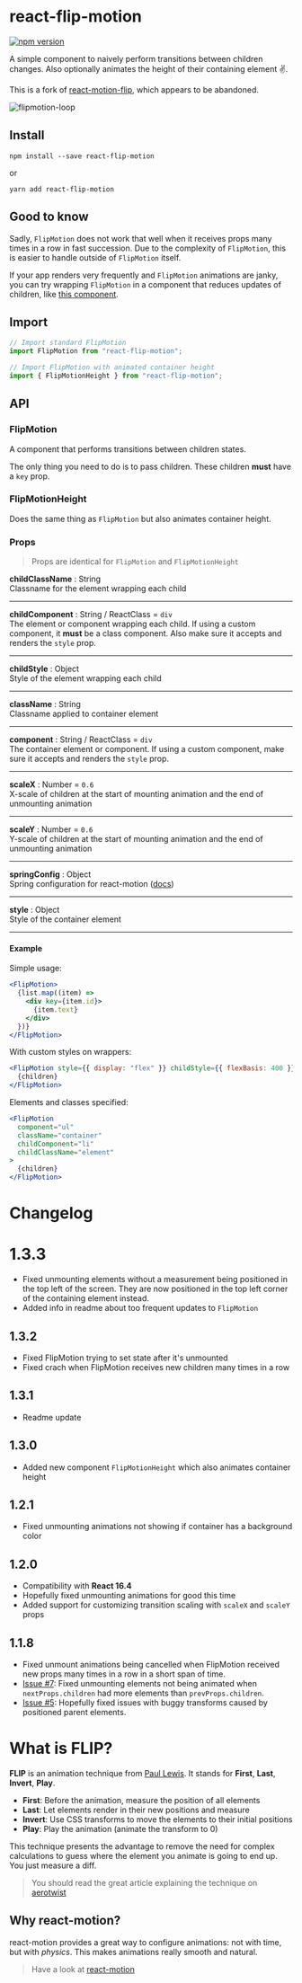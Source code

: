 # react-flip-motion

[![npm version](https://img.shields.io/npm/v/react-flip-motion.svg?style=flat)](https://www.npmjs.com/package/react-flip-motion)

A simple component to naively perform transitions between children changes. Also optionally animates the height of their containing element ✌️.

This is a fork of [react-motion-flip](https://github.com/bloodyowl/react-motion-flip), which appears to be abandoned.

![flipmotion-loop](https://user-images.githubusercontent.com/13281350/33279420-c25b0856-d39e-11e7-9406-0930aa204655.gif)

## Install

```console
npm install --save react-flip-motion
```

or

```console
yarn add react-flip-motion
```

## Good to know

Sadly, `FlipMotion` does not work that well when it receives props many times in a row in fast succession. Due to the complexity of `FlipMotion`, this is easier to handle outside of `FlipMotion` itself.

If your app renders very frequently and `FlipMotion` animations are janky, you can try wrapping `FlipMotion` in a component that reduces updates of children, like [this component](https://github.com/Creuna-Oslo/react-components/blob/master/components/debounce-render).

## Import

```javascript
// Import standard FlipMotion
import FlipMotion from "react-flip-motion";

// Import FlipMotion with animated container height
import { FlipMotionHeight } from "react-flip-motion";
```

## API

### FlipMotion

A component that performs transitions between children states.

The only thing you need to do is to pass children. These children **must** have
a `key` prop.

### FlipMotionHeight

Does the same thing as `FlipMotion` but also animates container height.

### Props

> Props are identical for `FlipMotion` and `FlipMotionHeight`

**childClassName** : String
<br/>Classname for the element wrapping each child

---

**childComponent** : String / ReactClass = `div`
<br/>The element or component wrapping each child. If using a custom component, it **must** be a class component. Also make sure it accepts and renders the `style` prop.

---

**childStyle** : Object
<br/>Style of the element wrapping each child

---

**className** : String
<br/>Classname applied to container element

---

**component** : String / ReactClass = `div`
<br/>The container element or component. If using a custom component, make sure it accepts and renders the `style` prop.

---

**scaleX** : Number = `0.6`
<br/>X-scale of children at the start of mounting animation and the end of unmounting animation

---

**scaleY** : Number = `0.6`
<br/>Y-scale of children at the start of mounting animation and the end of unmounting animation

---

**springConfig** : Object
<br/>Spring configuration for react-motion ([docs](https://github.com/chenglou/react-motion#--spring-val-number-config-springhelperconfig--opaqueconfig))

---

**style** : Object
<br/>Style of the container element

---

#### Example

Simple usage:

```jsx
<FlipMotion>
  {list.map((item) =>
    <div key={item.id}>
      {item.text}
    </div>
  })}
</FlipMotion>
```

With custom styles on wrappers:

```jsx
<FlipMotion style={{ display: "flex" }} childStyle={{ flexBasis: 400 }}>
  {children}
</FlipMotion>
```

Elements and classes specified:

```jsx
<FlipMotion
  component="ul"
  className="container"
  childComponent="li"
  childClassName="element"
>
  {children}
</FlipMotion>
```

# Changelog

# 1.3.3

- Fixed unmounting elements without a measurement being positioned in the top left of the screen. They are now positioned in the top left corner of the containing element instead.
- Added info in readme about too frequent updates to `FlipMotion`

## 1.3.2

- Fixed FlipMotion trying to set state after it's unmounted
- Fixed crach when FlipMotion receives new children many times in a row

## 1.3.1

- Readme update

## 1.3.0

- Added new component `FlipMotionHeight` which also animates container height

## 1.2.1

- Fixed unmounting animations not showing if container has a background color

## 1.2.0

- Compatibility with **React 16.4**
- Hopefully fixed unmounting animations for good this time
- Added support for customizing transition scaling with `scaleX` and `scaleY` props

## 1.1.8

- Fixed unmount animations being cancelled when FlipMotion received new props many times in a row in a short span of time.
- [Issue #7](https://github.com/asbjornh/react-flip-motion/issues/7): Fixed unmounting elements not being animated when `nextProps.children` had more elements than `prevProps.children`.
- [Issue #5](https://github.com/asbjornh/react-flip-motion/issues/5): Hopefully fixed issues with buggy transforms caused by positioned parent elements.

# What is FLIP?

**FLIP** is an animation technique from
[Paul Lewis](https://twitter.com/aerotwist). It stands for **First**, **Last**,
**Invert**, **Play**.

- **First**: Before the animation, measure the position of all elements
- **Last**: Let elements render in their new positions and measure
- **Invert**: Use CSS transforms to move the elements to their initial positions
- **Play**: Play the animation (animate the transform to 0)

This technique presents the advantage to remove the need for complex
calculations to guess where the element you animate is going to end up. You just
measure a diff.

> You should read the great article explaining the technique on
> [aerotwist](https://aerotwist.com/blog/flip-your-animations/)

## Why react-motion?

react-motion provides a great way to configure animations: not with time, but
with _physics_. This makes animations really smooth and natural.

> Have a look at
> [react-motion](https://github.com/chenglou/react-motion/#what-does-this-library-try-to-solve)
